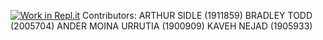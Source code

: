 [![Work in Repl.it](https://classroom.github.com/assets/work-in-replit-14baed9a392b3a25080506f3b7b6d57f295ec2978f6f33ec97e36a161684cbe9.svg)](https://classroom.github.com/online_ide?assignment_repo_id=306342&assignment_repo_type=GroupAssignmentRepo)
Contributors:
ARTHUR SIDLE (1911859)
BRADLEY TODD (2005704)
ANDER MOINA URRUTIA (1900909)
KAVEH NEJAD (1905933)
